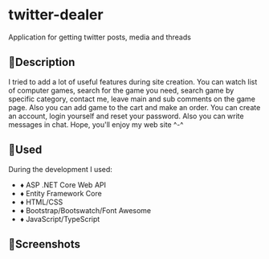 # twitter-dealer
Application for getting twitter posts, media and threads

## 📌Description
I tried to add a lot of useful features during site creation. You can watch list of computer games, search for the game you need, search game by specific category, contact me, leave main and sub comments on the game page. Also you can add game to the cart and make an order. You can create an account, login yourself and reset your password. Also you can write messages in chat. Hope, you'll enjoy my web site ^-^

## 📌Used
During the development I used:

* ♦️ ASP .NET Core Web API
* ♦️ Entity Framework Core
* ♦️ HTML/CSS
* ♦️ Bootstrap/Bootswatch/Font Awesome
* ♦️ JavaScript/TypeScript


## 📌Screenshots
